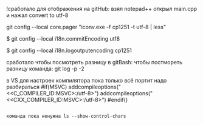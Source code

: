 !сработало для отображения на gitHub: взял notepad++ открыл main.cpp и нажал convert to utf-8 



git config --local core.pager "iconv.exe -f cp1251 -t utf-8 | less"

$ git config --local i18n.commitEncoding utf8

$ git config --local i18n.logoutputencoding cp1251

сработало чтобы посмотреть разницу в gitBash:
чтобы постмореть разницу команда: git log -p -2




в VS для настроек компилятора пока только всё портит надо разбираться
#if(MSVC)
addcompileoptions("$<$<C_COMPILER_ID:MSVC>:/utf-8>")
addcompileoptions("$<$<CXX_COMPILER_ID:MSVC>:/utf-8>")
#endif()
```

команда пока ненужна ls --show-control-chars
